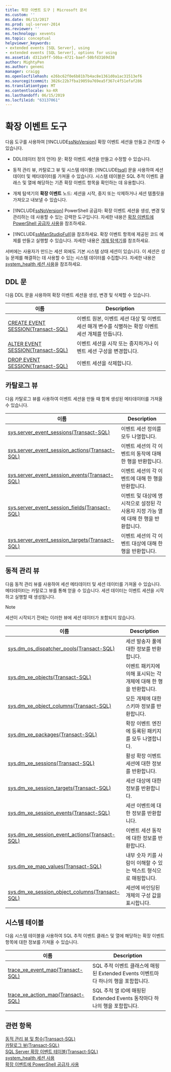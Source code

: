 ```yaml
---
title: 확장 이벤트 도구 | Microsoft 문서
ms.custom: ''
ms.date: 06/13/2017
ms.prod: sql-server-2014
ms.reviewer: ''
ms.technology: xevents
ms.topic: conceptual
helpviewer_keywords:
- extended events [SQL Server], using
- extended events [SQL Server], options for using
ms.assetid: d312a9ff-50ba-4721-baef-50bfd3169d38
author: MightyPen
ms.author: genemi
manager: craigg
ms.openlocfilehash: e26bc62f0e6b81b7b4ac8e1361d0a1ac31513ef6
ms.sourcegitcommit: 3026c22b7fba19059a769ea5f367c4f51efaf286
ms.translationtype: MT
ms.contentlocale: ko-KR
ms.lasthandoff: 06/15/2019
ms.locfileid: "63137061"
---
```

# <a name="extended-events-tools"></a>확장 이벤트 도구
  다음 도구를 사용하여 [!INCLUDE[ssNoVersion](../../includes/ssnoversion-md.md)] 확장 이벤트 세션을 만들고 관리할 수 있습니다.  
  
-   DDL(데이터 정의 언어) 문: 확장 이벤트 세션을 만들고 수정할 수 있습니다.  
  
-   동적 관리 뷰, 카탈로그 뷰 및 시스템 테이블: [!INCLUDE[tsql](../../includes/tsql-md.md)] 문을 사용하여 세션 데이터 및 메타데이터를 가져올 수 있습니다. 시스템 테이블은 SQL 추적 이벤트 클래스 및 열에 해당하는 기존 확장 이벤트 항목을 확인하는 데 유용합니다.  
  
-   개체 탐색기의 **확장 이벤트** 노드: 세션을 시작, 중지 또는 삭제하거나 세션 템플릿을 가져오고 내보낼 수 있습니다.  
  
-   [!INCLUDE[ssNoVersion](../../includes/ssnoversion-md.md)] PowerShell 공급자: 확장 이벤트 세션을 생성, 변경 및 관리하는 데 사용할 수 있는 강력한 도구입니다. 자세한 내용은 [확장 이벤트에 PowerShell 공급자 사용](use-the-powershell-provider-for-extended-events.md)을 참조하세요.  
  
-   [!INCLUDE[ssManStudioFull](../../includes/ssmanstudiofull-md.md)]을 참조하세요. 확장 이벤트 항목에 제공된 코드 예제를 만들고 실행할 수 있습니다. 자세한 내용은 [개체 탐색기](../../ssms/object/object-explorer.md)를 참조하세요.  
  
 서버에는 사용자가 만드는 세션 외에도 기본 시스템 상태 세션이 있습니다. 이 세션은 성능 문제를 해결하는 데 사용할 수 있는 시스템 데이터를 수집합니다. 자세한 내용은 [system_health 세션 사용](use-the-ssms-xe-profiler.md)을 참조하세요.  
  
## <a name="ddl-statements"></a>DDL 문  
 다음 DDL 문을 사용하여 확장 이벤트 세션을 생성, 변경 및 삭제할 수 있습니다.  
  
|이름|Description|  
|----------|-----------------|  
|[CREATE EVENT SESSION&#40;Transact-SQL&#41;](/sql/t-sql/statements/create-event-session-transact-sql)|이벤트 원본, 이벤트 세션 대상 및 이벤트 세션 매개 변수를 식별하는 확장 이벤트 세션 개체를 만듭니다.|  
|[ALTER EVENT SESSION&#40;Transact-SQL&#41;](/sql/t-sql/statements/alter-event-session-transact-sql)|이벤트 세션을 시작 또는 중지하거나 이벤트 세션 구성을 변경합니다.|  
|[DROP EVENT SESSION&#40;Transact-SQL&#41;](/sql/t-sql/statements/drop-event-session-transact-sql)|이벤트 세션을 삭제합니다.|  
  
## <a name="catalog-views"></a>카탈로그 뷰  
 다음 카탈로그 뷰를 사용하여 이벤트 세션을 만들 때 함께 생성된 메타데이터를 가져올 수 있습니다.  
  
|이름|Description|  
|----------|-----------------|  
|[sys.server_event_sessions&#40;Transact-SQL&#41;](/sql/relational-databases/system-catalog-views/sys-server-event-sessions-transact-sql)|이벤트 세션 정의를 모두 나열합니다.|  
|[sys.server_event_session_actions&#40;Transact-SQL&#41;](/sql/relational-databases/system-catalog-views/sys-server-event-session-actions-transact-sql)|이벤트 세션의 각 이벤트의 동작에 대해 한 행을 반환합니다.|  
|[sys.server_event_session_events&#40;Transact-SQL&#41;](/sql/relational-databases/system-catalog-views/sys-server-event-session-events-transact-sql)|이벤트 세션의 각 이벤트에 대해 한 행을 반환합니다.|  
|[sys.server_event_session_fields&#40;Transact-SQL&#41;](/sql/relational-databases/system-catalog-views/sys-server-event-session-fields-transact-sql)|이벤트 및 대상에 명시적으로 설정된 각 사용자 지정 가능 열에 대해 한 행을 반환합니다.|  
|[sys.server_event_session_targets&#40;Transact-SQL&#41;](/sql/relational-databases/system-catalog-views/sys-server-event-session-targets-transact-sql)|이벤트 세션의 각 이벤트 대상에 대해 한 행을 반환합니다.|  
  
## <a name="dynamic-management-views"></a>동적 관리 뷰  
 다음 동적 관리 뷰를 사용하여 세션 메타데이터 및 세션 데이터를 가져올 수 있습니다. 메타데이터는 카탈로그 뷰를 통해 얻을 수 있습니다. 세션 데이터는 이벤트 세션을 시작하고 실행할 때 생성됩니다.  
  
> [!NOTE]  
>  세션이 시작되기 전에는 이러한 뷰에 세션 데이터가 포함되지 않습니다.  
  
|이름|Description|  
|----------|-----------------|  
|[sys.dm_os_dispatcher_pools&#40;Transact-SQL&#41;](/sql/relational-databases/system-dynamic-management-views/sys-dm-os-dispatcher-pools-transact-sql)|세션 발송자 풀에 대한 정보를 반환합니다.|  
|[sys.dm_xe_objects&#40;Transact-SQL&#41;](/sql/relational-databases/system-dynamic-management-views/sys-dm-xe-objects-transact-sql)|이벤트 패키지에 의해 표시되는 각 개체에 대해 한 행을 반환합니다.|  
|[sys.dm_xe_object_columns&#40;Transact-SQL&#41;](/sql/relational-databases/system-dynamic-management-views/sys-dm-xe-object-columns-transact-sql)|모든 개체에 대한 스키마 정보를 반환합니다.|  
|[sys.dm_xe_packages&#40;Transact-SQL&#41;](/sql/relational-databases/system-dynamic-management-views/sys-dm-xe-packages-transact-sql)|확장 이벤트 엔진에 등록된 패키지를 모두 나열합니다.|  
|[sys.dm_xe_sessions&#40;Transact-SQL&#41;](/sql/relational-databases/system-dynamic-management-views/sys-dm-xe-sessions-transact-sql)|활성 확장 이벤트 세션에 대한 정보를 반환합니다.|  
|[sys.dm_xe_session_targets&#40;Transact-SQL&#41;](/sql/relational-databases/system-dynamic-management-views/sys-dm-xe-session-targets-transact-sql)|세션 대상에 대한 정보를 반환합니다.|  
|[sys.dm_xe_session_events&#40;Transact-SQL&#41;](/sql/relational-databases/system-dynamic-management-views/sys-dm-xe-session-events-transact-sql)|세션 이벤트에 대한 정보를 반환합니다.|  
|[sys.dm_xe_session_event_actions&#40;Transact-SQL&#41;](/sql/relational-databases/system-dynamic-management-views/sys-dm-xe-session-event-actions-transact-sql)|이벤트 세션 동작에 대한 정보를 반환합니다.|  
|[sys.dm_xe_map_values&#40;Transact-SQL&#41;](/sql/relational-databases/system-dynamic-management-views/sys-dm-xe-map-values-transact-sql)|내부 숫자 키를 사람이 이해할 수 있는 텍스트 형식으로 매핑합니다.|  
|[sys.dm_xe_session_object_columns&#40;Transact-SQL&#41;](/sql/relational-databases/system-dynamic-management-views/sys-dm-xe-session-object-columns-transact-sql)|세션에 바인딩된 개체의 구성 값을 표시합니다.|  
  
## <a name="system-tables"></a>시스템 테이블  
 다음 시스템 테이블을 사용하여 SQL 추적 이벤트 클래스 및 열에 해당하는 확장 이벤트 항목에 대한 정보를 가져올 수 있습니다.  
  
|이름|Description|  
|----------|-----------------|  
|[trace_xe_event_map&#40;Transact-SQL&#41;](/sql/relational-databases/system-tables/extended-events-tables-trace-xe-event-map)|SQL 추적 이벤트 클래스에 매핑된 Extended Events 이벤트마다 하나의 행을 포함합니다.|  
|[trace_xe_action_map&#40;Transact-SQL&#41;](/sql/relational-databases/system-tables/extended-events-tables-trace-xe-action-map)|SQL 추적 열 ID에 매핑된 Extended Events 동작마다 하나의 행을 포함합니다.|  
  
## <a name="see-also"></a>관련 항목  
 [동적 관리 뷰 및 함수&#40;Transact-SQL&#41;](../views/views.md)   
 [카탈로그 뷰&#40;Transact-SQL&#41;](/sql/relational-databases/system-catalog-views/catalog-views-transact-sql)   
 [SQL Server 확장 이벤트 테이블&#40;Transact-SQL&#41;](/sql/relational-databases/system-tables/system-tables-transact-sql)   
 [system_health 세션 사용](use-the-ssms-xe-profiler.md)   
 [확장 이벤트에 PowerShell 공급자 사용](use-the-powershell-provider-for-extended-events.md)  
  
  
